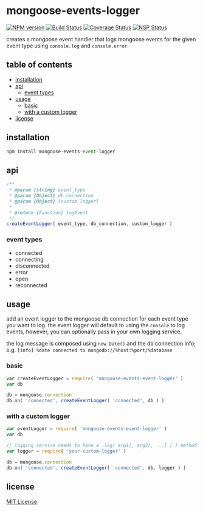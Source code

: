 # mongoose-events-logger
[![NPM version][npm-image]][npm-url] [![Build Status][travis-image]][travis-url] [![Coverage Status][coveralls-image]][coveralls-url] [![NSP Status][nsp-image]][nsp-url]

creates a mongoose event handler that logs mongoose events for the given event type using `console.log` and `console.error`.

## table of contents
* [installation](#installation)
* [api](#api)
    * [event types](#event-types)
* [usage](#usage)
    * [basic](#basic)
    * [with a custom logger](#with-a-custom-logger)
* [license](#license)

## installation
```javascript
npm install mongoose-events-event-logger
```

## api
```javascript
/**
 * @param {string} event_type
 * @param {Object} db_connection
 * @param {Object} [custom_logger]
 *
 * @return {Function} logEvent
 */
createEventLogger( event_type, db_connection, custom_logger )
```

### event types
* connected
* connecting
* disconnected
* error
* open
* reconnected

## usage
add an event logger to the mongoose db connection for each event type you want to log. the event logger will default to using the `console` to log events, however, you can optionally pass in your own logging service.

the log message is composed using `new Date()` and the db connection info; e.g. `[info] %date connected to mongodb://%host:%port/%database`

### basic
```javascript
var createEventLogger = require( 'mongoose-events-event-logger' )
var db

db = mongoose.connection
db.on( 'connected', createEventLogger( 'connected', db ) )
```

### with a custom logger
```javascript
var eventLogger = require( 'mongoose-events-event-logger' )
var db

// logging service needs to have a .log( arg1[, arg2[, ...] ] ) method
var logger = require( 'your-custom-logger' )

db = mongoose.connection
db.on( 'connected', createEventLogger( 'connected', db, logger ) )
```

## license
[MIT License][mit-license]

[coveralls-image]: https://coveralls.io/repos/github/mongoose-events/event-logger/badge.svg?branch=master
[coveralls-url]: https://coveralls.io/github/mongoose-events/event-logger?branch=master
[mit-license]: https://raw.githubusercontent.com/mongoose-events/event-logger/master/license.txt
[npm-image]: https://img.shields.io/npm/v/mongoose-events-event-logger.svg
[npm-url]: https://www.npmjs.com/package/mongoose-events-event-logger
[nsp-image]: https://nodesecurity.io/orgs/mongoose-events/projects/2cd53174-2718-4f24-b6bf-992cac533ca4/badge
[nsp-url]: https://nodesecurity.io/orgs/mongoose-events/projects/2cd53174-2718-4f24-b6bf-992cac533ca4
[travis-image]: https://travis-ci.org/mongoose-events/event-logger.svg?branch=master
[travis-url]: https://travis-ci.org/mongoose-events/event-logger
